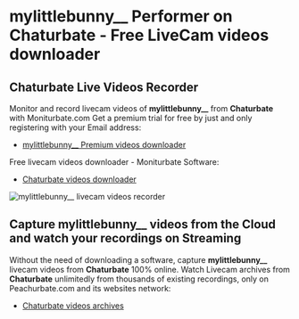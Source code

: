 # mylittlebunny__ Performer on Chaturbate - Free LiveCam videos downloader

## Chaturbate Live Videos Recorder

Monitor and record livecam videos of **mylittlebunny__** from **Chaturbate** with Moniturbate.com
Get a premium trial for free by just and only registering with your Email address:
* [mylittlebunny__ Premium videos downloader](https://moniturbate.com/request-demo-licence-key.html)

Free livecam videos downloader - Moniturbate Software:
* [Chaturbate videos downloader](https://moniturbate.com/moniturbate-download-software.html)

![mylittlebunny__ livecam videos recorder](https://peachurnet.com/templates/moniturbate-software.png)


## Capture mylittlebunny__ videos from the Cloud and watch your recordings on Streaming

Without the need of downloading a software, capture **mylittlebunny__** livecam videos from **Chaturbate** 100% online.
Watch Livecam archives from **Chaturbate** unlimitedly from thousands of existing recordings, only on Peachurbate.com and its websites network:
* [Chaturbate videos archives](https://peachurnet.com/)